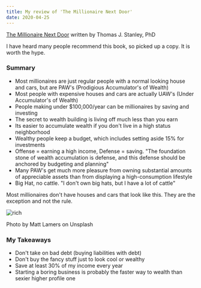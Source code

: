 ```yaml
---
title: My review of 'The Millionaire Next Door'
date: 2020-04-25
---
```


[The Millionaire Next Door](https://www.amazon.com/Millionaire-Next-Door-Surprising-Americas/dp/B0000547HR/ref=sr_1_3?crid=3J5XMTO6YUS28&dchild=1&keywords=the+millionaire+next+door+book&qid=1587926832&sprefix=the+million%2Caps%2C209&sr=8-3) written by Thomas J. Stanley, PhD

I have heard many people recommend this book, so picked up a copy. It is worth the hype.

### Summary

* Most millionaires are just regular people with a normal looking house and cars, but are PAW's (Prodigious Accumulator's of Wealth)
* Most people with expensive houses and cars are actually UAW's (Under Accumulator's of Wealth)
* People making under $100,000/year can be millionaires by saving and investing
* The secret to wealth building is living off much less than you earn
* Its easier to accumulate wealth if you don't live in a high status neighborhood
* Wealthy people keep a budget, which includes setting aside 15% for investments
* Offense = earning a high income, Defense = saving. "The foundation stone of wealth accumulation is defense, and this defense should be anchored by budgeting and planning"
* Many PAW's get much more pleasure from owning substantial amounts of appreciable assets than from displaying a high-consumption lifestyle
* Big Hat, no cattle. "I don't own big hats, but I have a lot of cattle"

Most millionaires don't have houses and cars that look like this. They are the exception and not the rule. 

![rich](../../assets/rich.jpg)

Photo by Matt Lamers on Unsplash

### My Takeaways
* Don't take on bad debt (buying liabilities with debt)
* Don't buy the fancy stuff just to look cool or wealthy
* Save at least 30% of my income every year
* Starting a boring business is probably the faster way to wealth than sexier higher profile one


